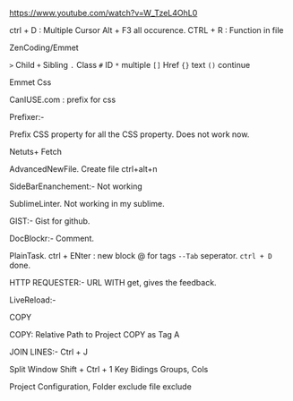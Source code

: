 https://www.youtube.com/watch?v=W_TzeL4OhL0

ctrl + D : Multiple Cursor
Alt + F3 all occurence.
CTRL + R : Function in file

ZenCoding/Emmet

`>` Child
`+` Sibling
`.` Class
`#` ID
`*` multiple
`[]` Href
`{}` text
`()` continue

Emmet
Css

CanIUSE.com : prefix for css

Prefixer:-

Prefix CSS property for all the CSS property.
Does not work now.

Netuts+ Fetch

AdvancedNewFile.
Create file
ctrl+alt+n

SideBarEnanchement:-
Not working

SublimeLinter.
Not working in my sublime.

GIST:-
Gist for github.

DocBlockr:-
Comment.

PlainTask.
ctrl + ENter : new block
@ for tags
`--Tab` seperator.
`ctrl + D` done.

HTTP REQUESTER:-
URL
WITH get, gives the feedback.

LiveReload:-


COPY

COPY: Relative Path to Project
COPY as Tag A

JOIN LINES:-
Ctrl + J


Split Window
Shift + Ctrl + 1
Key Bidings Groups, Cols

Project Configuration,
Folder exclude
file exclude